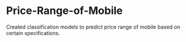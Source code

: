 # Price-Range-of-Mobile
Created classification models to predict price range of mobile based on certain specifications.
